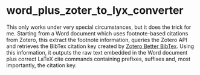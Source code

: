 # word_plus_zoter_to_lyx_converter

This only works under very special circumstances, but it does the trick for me. Starting from a Word document which uses footnote-based citations from Zotero, this extract the footnote information, queries the Zotero API and retrieves the BibTex citation key created by [Zotero Better BibTex](https://github.com/retorquere/zotero-better-bibtex). Using this information, it outputs the raw text embedded in the Word document plus correct LaTeX cite commands containing prefixes, suffixes and, most importantly, the citation key. 


